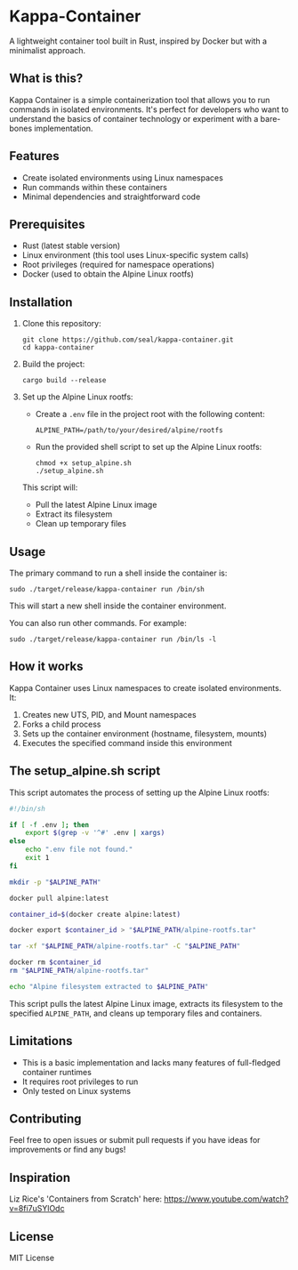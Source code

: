 # Kappa-Container

A lightweight container tool built in Rust, inspired by Docker but with a minimalist approach.

## What is this?

Kappa Container is a simple containerization tool that allows you to run commands in isolated environments. It's perfect for developers who want to understand the basics of container technology or experiment with a bare-bones implementation.

## Features

- Create isolated environments using Linux namespaces
- Run commands within these containers
- Minimal dependencies and straightforward code

## Prerequisites

- Rust (latest stable version)
- Linux environment (this tool uses Linux-specific system calls)
- Root privileges (required for namespace operations)
- Docker (used to obtain the Alpine Linux rootfs)

## Installation

1. Clone this repository:
   ```
   git clone https://github.com/seal/kappa-container.git
   cd kappa-container
   ```

2. Build the project:
   ```
   cargo build --release
   ```

3. Set up the Alpine Linux rootfs:
   - Create a `.env` file in the project root with the following content:
     ```
     ALPINE_PATH=/path/to/your/desired/alpine/rootfs
     ```
   - Run the provided shell script to set up the Alpine Linux rootfs:
     ```
     chmod +x setup_alpine.sh
     ./setup_alpine.sh
     ```

   This script will:
   - Pull the latest Alpine Linux image
   - Extract its filesystem
   - Clean up temporary files

## Usage

The primary command to run a shell inside the container is:

```
sudo ./target/release/kappa-container run /bin/sh
```

This will start a new shell inside the container environment.

You can also run other commands. For example:

```
sudo ./target/release/kappa-container run /bin/ls -l 
```

## How it works

Kappa Container uses Linux namespaces to create isolated environments. It:

1. Creates new UTS, PID, and Mount namespaces
2. Forks a child process
3. Sets up the container environment (hostname, filesystem, mounts)
4. Executes the specified command inside this environment

## The setup_alpine.sh script

This script automates the process of setting up the Alpine Linux rootfs:

```bash
#!/bin/sh

if [ -f .env ]; then
    export $(grep -v '^#' .env | xargs)
else
    echo ".env file not found."
    exit 1
fi

mkdir -p "$ALPINE_PATH"

docker pull alpine:latest

container_id=$(docker create alpine:latest)

docker export $container_id > "$ALPINE_PATH/alpine-rootfs.tar"

tar -xf "$ALPINE_PATH/alpine-rootfs.tar" -C "$ALPINE_PATH"

docker rm $container_id
rm "$ALPINE_PATH/alpine-rootfs.tar"

echo "Alpine filesystem extracted to $ALPINE_PATH"
```

This script pulls the latest Alpine Linux image, extracts its filesystem to the specified `ALPINE_PATH`, and cleans up temporary files and containers.

## Limitations

- This is a basic implementation and lacks many features of full-fledged container runtimes
- It requires root privileges to run
- Only tested on Linux systems

## Contributing

Feel free to open issues or submit pull requests if you have ideas for improvements or find any bugs!

## Inspiration 

Liz Rice's 'Containers from Scratch' here:
https://www.youtube.com/watch?v=8fi7uSYlOdc
## License

MIT License 

